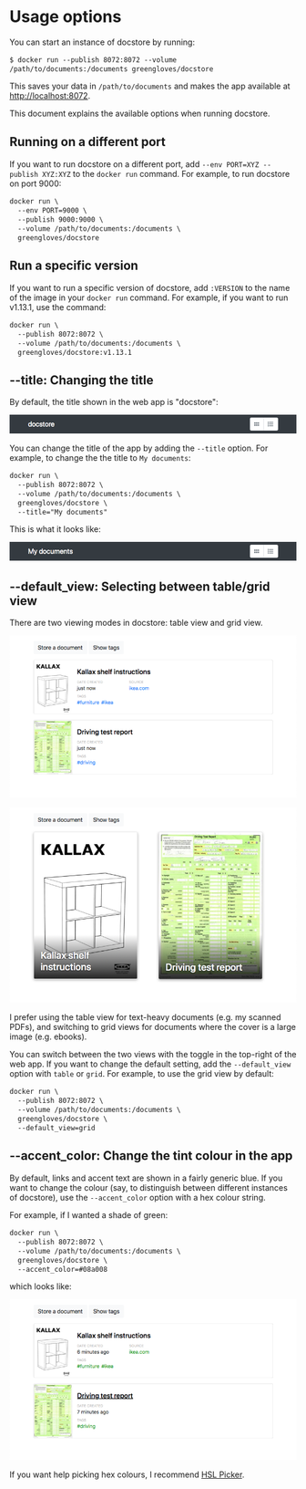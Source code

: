 # Usage options

You can start an instance of docstore by running:

```console
$ docker run --publish 8072:8072 --volume /path/to/documents:/documents greengloves/docstore
```

This saves your data in `/path/to/documents` and makes the app available at <http://localhost:8072>.

This document explains the available options when running docstore.

## Running on a different port

If you want to run docstore on a different port, add `--env PORT=XYZ --publish XYZ:XYZ` to the `docker run` command.
For example, to run docstore on port 9000:

```
docker run \
  --env PORT=9000 \
  --publish 9000:9000 \
  --volume /path/to/documents:/documents \
  greengloves/docstore
```

## Run a specific version

If you want to run a specific version of docstore, add `:VERSION` to the name of the image in your `docker run` command.
For example, if you want to run v1.13.1, use the command:

```
docker run \
  --publish 8072:8072 \
  --volume /path/to/documents:/documents \
  greengloves/docstore:v1.13.1
```

## -&#8203;-title: Changing the title

By default, the title shown in the web app is "docstore":

![A dark grey header with the word "docstore"](title_default.png)

You can change the title of the app by adding the `--title` option.
For example, to change the the title to `My documents`:

```
docker run \
  --publish 8072:8072 \
  --volume /path/to/documents:/documents \
  greengloves/docstore \
  --title="My documents"
```

This is what it looks like:

![A dark grey header with the phrase "my documents"](title_custom.png)

## -&#8203;-default_view: Selecting between table/grid view

There are two viewing modes in docstore: table view and grid view.

![Two documents arranged in table view](view_table.png)

![Two documents arranged in grid view](view_grid.png)

I prefer using the table view for text-heavy documents (e.g. my scanned PDFs), and switching to grid views for documents where the cover is a large image (e.g. ebooks).

You can switch between the two views with the toggle in the top-right of the web app.
If you want to change the default setting, add the `--default_view` option with `table` or `grid`.
For example, to use the grid view by default:

```
docker run \
  --publish 8072:8072 \
  --volume /path/to/documents:/documents \
  greengloves/docstore \
  --default_view=grid
```

## -&#8203;-accent_color: Change the tint colour in the app

By default, links and accent text are shown in a fairly generic blue.
If you want to change the colour (say, to distinguish between different instances of docstore), use the `--accent_color` option with a hex colour string.

For example, if I wanted a shade of green:

```
docker run \
  --publish 8072:8072 \
  --volume /path/to/documents:/documents \
  greengloves/docstore \
  --accent_color=#08a008
```

which looks like:

![Two documents, with the tags highlighted in green](accent_green.png)

If you want help picking hex colours, I recommend [HSL Picker](http://www.hslpicker.com/#08a008).
